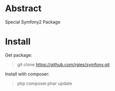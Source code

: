 Abstract
===========

Special Symfony2 Package

Install
========

Get package:
> git clone https://github.com/rgies/symfony.git

Install with composer:
> php composer.phar update
